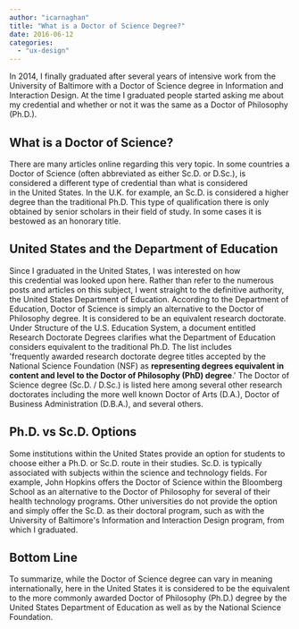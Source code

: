 ```yaml
---
author: "icarnaghan"
title: "What is a Doctor of Science Degree?"
date: 2016-06-12
categories: 
  - "ux-design"
---
```


In 2014, I finally graduated after several years of intensive work from the University of Baltimore with a Doctor of Science degree in Information and Interaction Design. At the time I graduated people started asking me about my credential and whether or not it was the same as a Doctor of Philosophy (Ph.D.).

## What is a Doctor of Science?

There are many articles online regarding this very topic. In some countries a Doctor of Science (often abbreviated as either Sc.D. or D.Sc.), is considered a different type of credential than what is considered in the United States. In the U.K. for example, an Sc.D. is considered a higher degree than the traditional Ph.D. This type of qualification there is only obtained by senior scholars in their field of study. In some cases it is bestowed as an honorary title.

## United States and the Department of Education

Since I graduated in the United States, I was interested on how this credential was looked upon here. Rather than refer to the numerous posts and articles on this subject, I went straight to the definitive authority, the United States Department of Education. According to the Department of Education, Doctor of Science is simply an alternative to the Doctor of Philosophy degree. It is considered to be an equivalent research doctorate. Under Structure of the U.S. Education System, a document entitled Research Doctorate Degrees clarifies what the Department of Education considers equivalent to the traditional Ph.D. The list includes 'frequently awarded research doctorate degree titles accepted by the National Science Foundation (NSF) as **representing degrees equivalent in content and level to the Doctor of Philosophy (PhD) degree**.' The Doctor of Science degree (Sc.D. / D.Sc.) is listed here among several other research doctorates including the more well known Doctor of Arts (D.A.), Doctor of Business Administration (D.B.A.), and several others.

## Ph.D. vs Sc.D. Options

Some institutions within the United States provide an option for students to choose either a Ph.D. or Sc.D. route in their studies. Sc.D. is typically associated with subjects within the science and technology fields. For example, John Hopkins offers the Doctor of Science within the Bloomberg School as an alternative to the Doctor of Philosophy for several of their health technology programs. Other universities do not provide the option and simply offer the Sc.D. as their doctoral program, such as with the University of Baltimore's Information and Interaction Design program, from which I graduated.

## Bottom Line

To summarize, while the Doctor of Science degree can vary in meaning internationally, here in the United States it is considered to be the equivalent to the more commonly awarded Doctor of Philosophy (Ph.D.) degree by the United States Department of Education as well as by the National Science Foundation.
